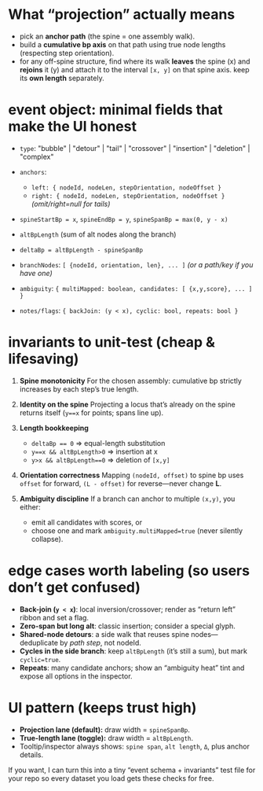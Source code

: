 # What “projection” actually means

* pick an **anchor path** (the spine = one assembly walk).
* build a **cumulative bp axis** on that path using true node lengths (respecting step orientation).
* for any off-spine structure, find where its walk **leaves** the spine (x) and **rejoins** it (y) and attach it to the interval `[x, y]` on that spine axis. keep its **own length** separately.

# event object: minimal fields that make the UI honest

* `type`: "bubble" | "detour" | "tail" | "crossover" | "insertion" | "deletion" | "complex"
* `anchors`:

  * `left: { nodeId, nodeLen, stepOrientation, nodeOffset }`
  * `right: { nodeId, nodeLen, stepOrientation, nodeOffset }`  *(omit/right=null for tails)*
* `spineStartBp = x`, `spineEndBp = y`, `spineSpanBp = max(0, y - x)`
* `altBpLength` (sum of alt nodes along the branch)
* `deltaBp = altBpLength - spineSpanBp`
* `branchNodes`: `[ {nodeId, orientation, len}, ... ]`  *(or a path/key if you have one)*
* `ambiguity`: `{ multiMapped: boolean, candidates: [ {x,y,score}, ... ] }`
* `notes/flags`: `{ backJoin: (y < x), cyclic: bool, repeats: bool }`

# invariants to unit-test (cheap & lifesaving)

1. **Spine monotonicity**
   For the chosen assembly: cumulative bp strictly increases by each step’s true length.
2. **Identity on the spine**
   Projecting a locus that’s already on the spine returns itself (`y==x` for points; spans line up).
3. **Length bookkeeping**

   * `deltaBp == 0` ⇒ equal-length substitution
   * `y==x && altBpLength>0` ⇒ insertion at x
   * `y>x && altBpLength==0` ⇒ deletion of `[x,y]`
4. **Orientation correctness**
   Mapping `(nodeId, offset)` to spine bp uses `offset` for forward, `(L - offset)` for reverse—never change **L**.
5. **Ambiguity discipline**
   If a branch can anchor to multiple `(x,y)`, you either:

   * emit all candidates with scores, or
   * choose one and mark `ambiguity.multiMapped=true` (never silently collapse).

# edge cases worth labeling (so users don’t get confused)

* **Back-join (`y < x`)**: local inversion/crossover; render as “return left” ribbon and set a flag.
* **Zero-span but long alt**: classic insertion; consider a special glyph.
* **Shared-node detours**: a side walk that reuses spine nodes—deduplicate by *path step*, not nodeId.
* **Cycles in the side branch**: keep `altBpLength` (it’s still a sum), but mark `cyclic=true`.
* **Repeats**: many candidate anchors; show an “ambiguity heat” tint and expose all options in the inspector.

# UI pattern (keeps trust high)

* **Projection lane (default):** draw width = `spineSpanBp`.
* **True-length lane (toggle):** draw width = `altBpLength`.
* Tooltip/inspector always shows: `spine span`, `alt length`, `Δ`, plus anchor details.

If you want, I can turn this into a tiny “event schema + invariants” test file for your repo so every dataset you load gets these checks for free.
